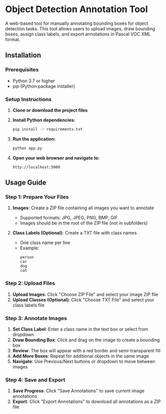 # Object Detection Annotation Tool

A web-based tool for manually annotating bounding boxes for object detection tasks. This tool allows users to upload images, draw bounding boxes, assign class labels, and export annotations in Pascal VOC XML format.


## Installation

### Prerequisites
- Python 3.7 or higher
- pip (Python package installer)

### Setup Instructions

1. **Clone or download the project files**

2. **Install Python dependencies:**
   ```bash
   pip install -r requirements.txt
   ```

3. **Run the application:**
   ```bash
   python app.py
   ```

4. **Open your web browser and navigate to:**
   ```
   http://localhost:5000
   ```

## Usage Guide

### Step 1: Prepare Your Files

1. **Images**: Create a ZIP file containing all images you want to annotate
   - Supported formats: JPG, JPEG, PNG, BMP, GIF
   - Images should be in the root of the ZIP file (not in subfolders)

2. **Class Labels (Optional)**: Create a TXT file with class names
   - One class name per line
   - Example:
     ```
     person
     car
     dog
     cat
     ```

### Step 2: Upload Files

1. **Upload Images**: Click "Choose ZIP File" and select your image ZIP file
2. **Upload Classes (Optional)**: Click "Choose TXT File" and select your class labels file

### Step 3: Annotate Images

1. **Set Class Label**: Enter a class name in the text box or select from dropdown
2. **Draw Bounding Box**: Click and drag on the image to create a bounding box
3. **Review**: The box will appear with a red border and semi-transparent fill
4. **Add More Boxes**: Repeat for additional objects in the same image
5. **Navigate**: Use Previous/Next buttons or dropdown to move between images

### Step 4: Save and Export

1. **Save Progress**: Click "Save Annotations" to save current image annotations
2. **Export**: Click "Export Annotations" to download all annotations as a ZIP file
